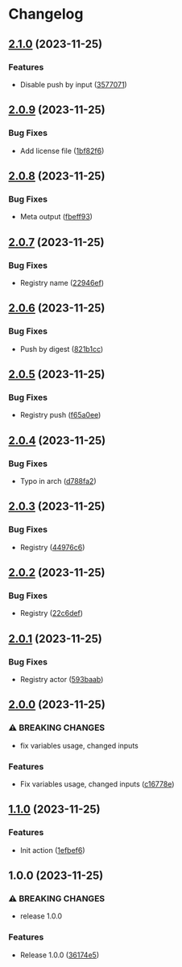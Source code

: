 # Changelog

## [2.1.0](https://github.com/netwatching/action.docker.push/compare/v2.0.9...v2.1.0) (2023-11-25)


### Features

* Disable push by input ([3577071](https://github.com/netwatching/action.docker.push/commit/35770717fbe487ea8e1a84214761c302d222e306))

## [2.0.9](https://github.com/netwatching/action.docker.push/compare/v2.0.8...v2.0.9) (2023-11-25)


### Bug Fixes

* Add license file ([1bf82f6](https://github.com/netwatching/action.docker.push/commit/1bf82f64237dad34686e91cd5ec43e9a5f2a9c4d))

## [2.0.8](https://github.com/netwatching/action.docker.push/compare/v2.0.7...v2.0.8) (2023-11-25)


### Bug Fixes

* Meta output ([fbeff93](https://github.com/netwatching/action.docker.push/commit/fbeff9389110697c00ec3c23a5e83e79487a8faa))

## [2.0.7](https://github.com/netwatching/action.docker.push/compare/v2.0.6...v2.0.7) (2023-11-25)


### Bug Fixes

* Registry name ([22946ef](https://github.com/netwatching/action.docker.push/commit/22946ef777b6b4ac94743eca84e64da8d5d7f9df))

## [2.0.6](https://github.com/netwatching/action.docker.push/compare/v2.0.5...v2.0.6) (2023-11-25)


### Bug Fixes

* Push by digest ([821b1cc](https://github.com/netwatching/action.docker.push/commit/821b1ccf4ad8593f9597878544a802eff3929047))

## [2.0.5](https://github.com/netwatching/action.docker.push/compare/v2.0.4...v2.0.5) (2023-11-25)


### Bug Fixes

* Registry push ([f65a0ee](https://github.com/netwatching/action.docker.push/commit/f65a0eef64895c75cc24a00311fec20740e67ebf))

## [2.0.4](https://github.com/netwatching/action.docker.push/compare/v2.0.3...v2.0.4) (2023-11-25)


### Bug Fixes

* Typo in arch ([d788fa2](https://github.com/netwatching/action.docker.push/commit/d788fa2c1c27b4f3d6e86dfe7fc63df8365eb075))

## [2.0.3](https://github.com/netwatching/action.docker.push/compare/v2.0.2...v2.0.3) (2023-11-25)


### Bug Fixes

* Registry ([44976c6](https://github.com/netwatching/action.docker.push/commit/44976c66c975312ac97a3da3c75303ed817c4041))

## [2.0.2](https://github.com/netwatching/action.docker.push/compare/v2.0.1...v2.0.2) (2023-11-25)


### Bug Fixes

* Registry ([22c6def](https://github.com/netwatching/action.docker.push/commit/22c6defcce7c11b6b87a9b64e956c5da31e7ef55))

## [2.0.1](https://github.com/netwatching/action.docker.push/compare/v2.0.0...v2.0.1) (2023-11-25)


### Bug Fixes

* Registry actor ([593baab](https://github.com/netwatching/action.docker.push/commit/593baabb52a5915e5682d8e91670b1d6b3c24563))

## [2.0.0](https://github.com/netwatching/action.docker.push/compare/v1.1.0...v2.0.0) (2023-11-25)


### ⚠ BREAKING CHANGES

* fix variables usage, changed inputs

### Features

* Fix variables usage, changed inputs ([c16778e](https://github.com/netwatching/action.docker.push/commit/c16778e8f3cd02adb627a58c1c90f64f8a5b0b6f))

## [1.1.0](https://github.com/netwatching/action.docker.push/compare/v1.0.0...v1.1.0) (2023-11-25)


### Features

* Init action ([1efbef6](https://github.com/netwatching/action.docker.push/commit/1efbef68e5a5ec40146a0a3e57a84cacc4bdc6ee))

## 1.0.0 (2023-11-25)


### ⚠ BREAKING CHANGES

* release 1.0.0

### Features

* Release 1.0.0 ([36174e5](https://github.com/netwatching/action.docker.push/commit/36174e58775e9924c3725826c5c6b978cc30eaf5))
